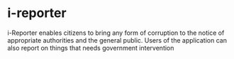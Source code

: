 # i-reporter
i-Reporter enables citizens to bring any form of corruption to the notice of appropriate authorities and the general public. Users of the application can also report on things that needs government intervention
